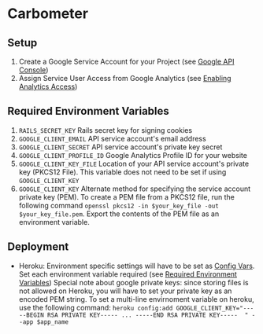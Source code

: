 # Carbometer

## Setup
1. Create a Google Service Account for your Project (see [Google API Console](https://developers.google.com/analytics/devguides/reporting/core/v3/#best_registration))
2. Assign Service User Access from Google Analytics (see [Enabling Analytics Access](http://stackoverflow.com/questions/9863509/service-applications-and-google-analytics-api-v3-server-to-server-oauth2-authen))

## Required Environment Variables
1. `RAILS_SECRET_KEY`
    Rails secret key for signing cookies
2. `GOOGLE_CLIENT_EMAIL`
    API service account's email address
3. `GOOGLE_CLIENT_SECRET`
    API service account's private key secret
4. `GOOGLE_CLIENT_PROFILE_ID`
    Google Analytics Profile ID for your website
5. `GOOGLE_CLIENT_KEY_FILE`
    Location of your API service account's private key (PKCS12 File).
    This variable does not need to be set if using `GOOGLE_CLIENT_KEY`
5. `GOOGLE_CLIENT_KEY`
    Alternate method for specifying the service account private key
    (PEM). To create a PEM file from a PKCS12 file, run the following
    command `openssl pkcs12 -in $your_key_file -out $your_key_file.pem`.
    Export the contents of the PEM file as an environment variable.

## Deployment

* Heroku:
    Environment specific settings will have to be set as [Config Vars](https://devcenter.heroku.com/articles/config-vars).
    Set each environment variable required (see [Required Environment Variables](#required-environment-variables))
    Special note about google private keys: since storing files is not allowed on Heroku, you will have to set
    your private key as an encoded PEM string. To set a multi-line
    envirnoment variable on heroku, use the following command: `heroku
    config:add GOOGLE_CLIENT_KEY="-----BEGIN RSA PRIVATE KEY-----
    ...
    -----END RSA PRIVATE KEY----- 
    " --app $app_name`
